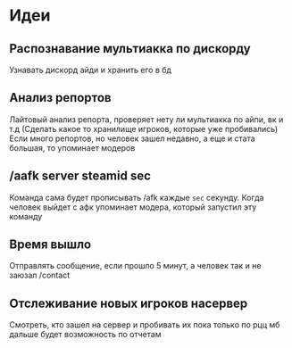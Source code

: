 # Идеи
## Распознавание мультиакка по дискорду
Узнавать дискорд айди и хранить его в бд
## Анализ репортов
Лайтовый анализ репорта, проверяет нету ли мультиакка по айпи, вк и т.д (Сделать какое то хранилище игроков, которые уже пробивались)
Если много репортов, но человек зашел недавно, а еще и стата большая, то упоминает модеров
## /aafk server steamid sec
Команда сама будет прописывать /afk каждые `sec` секунду. Когда человек выйдет с афк упоминает модера, который запустил эту команду
## Время вышло
Отправлять сообщение, если прошло 5 минут, а человек так и не заюзал /contact

## Отслеживание новых игроков насервер
Смотреть, кто зашел на сервер и пробивать их пока только по рцц мб дальше будет возможность по отчетам